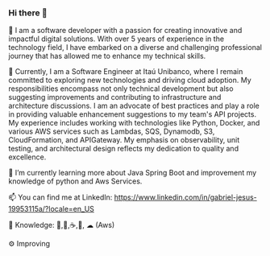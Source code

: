 ### Hi there 👋

<!--
**gljooj/gljooj** is a ✨ _special_ ✨ repository because its `README.md` (this file) appears on your GitHub profile.

Here are some ideas to get you started:

- 🔭 I’m currently working on ...
- 🌱 I’m currently learning ...
- 👯 I’m looking to collaborate on ...
- 🤔 I’m looking for help with ...
- 💬 Ask me about ...
- 📫 How to reach me: ...
- 😄 Pronouns: ...
- ⚡ Fun fact: ...
-->

💭 I am a software developer with a passion for creating innovative and impactful digital solutions. With over 5 years of experience in the technology field, I have embarked on a diverse and challenging professional journey that has allowed me to enhance my technical skills.

🔭 Currently, I am a Software Engineer at Itaú Unibanco, where I remain committed to exploring new technologies and driving cloud adoption. My responsibilities encompass not only technical development but also suggesting improvements and contributing to infrastructure and architecture discussions. I am an advocate of best practices and play a role in providing valuable enhancement suggestions to my team's API projects. My experience includes working with technologies like Python, Docker, and various AWS services such as Lambdas, SQS, Dynamodb, S3, CloudFormation, and APIGateway. My emphasis on observability, unit testing, and architectural design reflects my dedication to quality and excellence.

🌱 I’m currently learning more about Java Spring Boot and improvement my knowledge of python and Aws Services.

 📫 You can find me at LinkedIn: https://www.linkedin.com/in/gabriel-jesus-19953115a/?locale=en_US

 🧠 Knowledge: 🐍,🐘,☕,🐳, ☁ (Aws)

 ⚙ Improving
